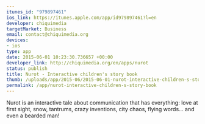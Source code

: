 ```yaml
--- 
itunes_id: "979897461"
ios_link: https://itunes.apple.com/app/id979897461?l=en
developer: chiquimedia
targetMarket: Business
email: contact@chiquimedia.org
devices: 
- ios
type: app
date: 2015-06-01 10:23:30.736657 +00:00
developer_link: http://chiquimedia.org/en/apps/nurot
status: publish
title: Nurot - Interactive children's story book
thumb: /uploads/app/2015-06/2015-06-01-nurot-interactive-children-s-story-book.png
permalink: /app/nurot-interactive-children-s-story-book
---
```


Nurot is an interactive tale about communication that has everything: love at first sight, snow, tantrums, crazy inventions, city chaos, flying words... and even a bearded man!
